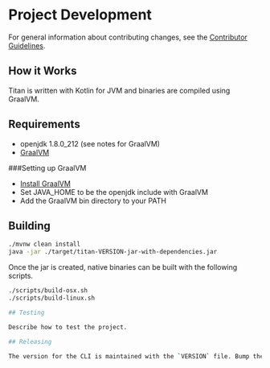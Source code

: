 # Project Development

For general information about contributing changes, see the
[Contributor Guidelines](https://github.com/titan-data/.github/blob/master/CONTRIBUTING.md).

## How it Works

Titan is written with Kotlin for JVM and binaries are compiled using GraalVM. 

## Requirements
*  openjdk 1.8.0_212 (see notes for GraalVM)
*  [GraalVM](https://www.graalvm.org/)

###Setting up GraalVM
*  [Install GraalVM](https://www.graalvm.org/docs/getting-started/#install-graalvm)
*  Set JAVA_HOME to be the openjdk include with GraalVM
*  Add the GraalVM bin directory to your PATH

## Building
```bash
./mvnw clean install
java -jar ./target/titan-VERSION-jar-with-dependencies.jar
```

Once the jar is created, native binaries can be built with the following scripts.
```bash
./scripts/build-osx.sh
./scripts/build-linux.sh

## Testing

Describe how to test the project.

## Releasing

The version for the CLI is maintained with the `VERSION` file. Bump the version in this file and then run `./scripts/compile-maven.sh` to update the version in the POM.xml file and build a new versioned jar. Currently, an OSX binary release file needs to be committed to a proper release directory. If you are on OSX, run `./scripts/build-osx.sh` to create this file. CI/CD will handle the rest of the builds. 